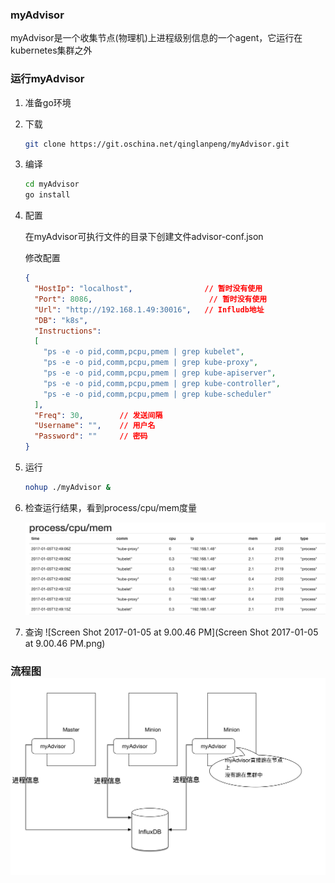 ### myAdvisor

myAdvisor是一个收集节点(物理机)上进程级别信息的一个agent，它运行在kubernetes集群之外

 ### 运行myAdvisor

1. 准备go环境

2. 下载

   ```sh
   git clone https://git.oschina.net/qinglanpeng/myAdvisor.git
   ```

3. 编译

   ```sh
   cd myAdvisor
   go install
   ```

4. 配置

   在myAdvisor可执行文件的目录下创建文件advisor-conf.json

   修改配置

   ```json
   {
     "HostIp": "localhost",                // 暂时没有使用
     "Port": 8086,							// 暂时没有使用
     "Url": "http://192.168.1.49:30016",   // Infludb地址
     "DB": "k8s",
     "Instructions":
     [
       "ps -e -o pid,comm,pcpu,pmem | grep kubelet",
       "ps -e -o pid,comm,pcpu,pmem | grep kube-proxy",
       "ps -e -o pid,comm,pcpu,pmem | grep kube-apiserver",
       "ps -e -o pid,comm,pcpu,pmem | grep kube-controller",
       "ps -e -o pid,comm,pcpu,pmem | grep kube-scheduler"
     ],
     "Freq": 30,        // 发送间隔
     "Username": "",    // 用户名
     "Password": ""     // 密码
   }
   ```

5. 运行

   ```sh
   nohup ./myAdvisor & 
   ```

6. 检查运行结果，看到process/cpu/mem度量

    ![检查度量](../img/myAdvisor-1.png)


7. 查询 ![Screen Shot 2017-01-05 at 9.00.46 PM](Screen Shot 2017-01-05 at 9.00.46 PM.png)

### 流程图 ![流程图](../img/myAdvisor-2.jpg)
